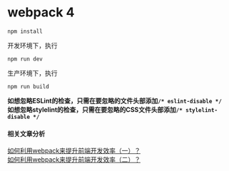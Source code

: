 # webpack 4
```
npm install
```
开发环境下，执行
```
npm run dev 
```
生产环境下，执行
```
npm run build
```
**如想忽略ESLint的检查，只需在要忽略的文件头部添加`/* eslint-disable */`**  
**如想忽略stylelint的检查，只需在要忽略的CSS文件头部添加`/* stylelint-disable */`**

#### 相关文章分析
[如何利用webpack来提升前端开发效率（一）？](https://juejin.im/post/5c3dbf4b6fb9a04a027a9c41)   
[如何利用webpack来提升前端开发效率（二）？](https://juejin.im/post/5c41a4866fb9a049f7467d73)
